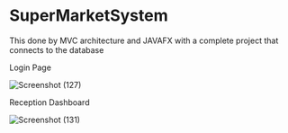 # SuperMarketSystem
This done by MVC architecture and JAVAFX
with a complete project that connects to the database

Login Page

![Screenshot (127)](https://user-images.githubusercontent.com/87766409/133185820-56382d3e-873d-41a0-9a3a-bb48c53b2461.png)

Reception Dashboard

![Screenshot (131)](https://user-images.githubusercontent.com/87766409/133186072-bd372b29-f0b0-4fca-a40e-666c4b88a71d.png)
